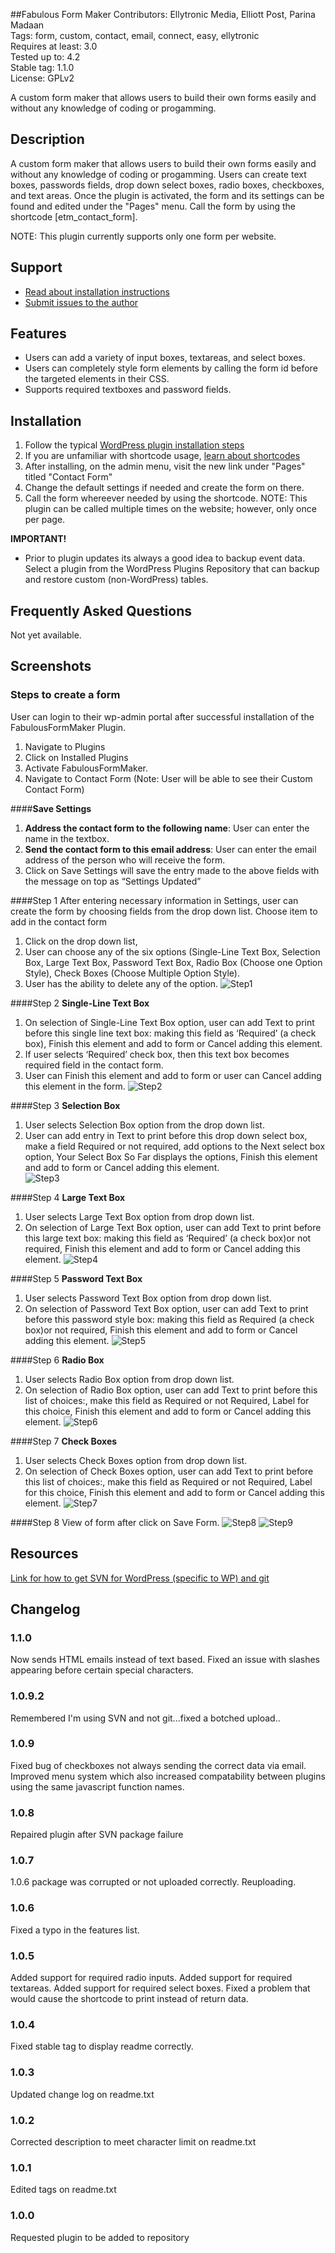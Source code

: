 ##Fabulous Form Maker
Contributors: Ellytronic Media, Elliott Post, Parina Madaan  
Tags: form, custom, contact, email, connect, easy, ellytronic  
Requires at least: 3.0  
Tested up to: 4.2  
Stable tag: 1.1.0  
License: GPLv2  
  
A custom form maker that allows users to build their own forms easily and without any knowledge of coding or progamming. 

## Description
A custom form maker that allows users to build their own forms easily and without any knowledge of coding or progamming. Users can create text boxes, passwords fields, drop down select boxes, radio boxes, checkboxes, and text areas.  Once the plugin is activated, the form and its settings can be found and edited under the "Pages" menu.  Call the form by using the shortcode [etm_contact_form].  
  
NOTE: This plugin currently supports only one form per website.
  
## Support 
* [Read about installation instructions](http://wordpress.org/extend/plugins/fabulous-form-maker/installation)  
* [Submit issues to the author](mailto:support@ellytronic.media)  

## Features
* Users can add a variety of input boxes, textareas, and select boxes.  
* Users can completely style form elements by calling the form id before the targeted elements in their CSS.  
* Supports required textboxes and password fields.  

## Installation
1. Follow the typical [WordPress plugin installation steps](http://codex.wordpress.org/Managing_Plugins#Installing_Plugins)  
2. If you are unfamiliar with shortcode usage, [learn about shortcodes](http://codex.wordpress.org/Shortcode_API)  
3. After installing, on the admin menu, visit the new link under "Pages" titled "Contact Form"  
4. Change the default settings if needed and create the form on there.  
5. Call the form whereever needed by using the shortcode.  NOTE: This plugin can be called multiple times on the website; however, only once per page.  

__IMPORTANT!__  
* Prior to plugin updates its always a good idea to backup event data. Select a plugin from the WordPress Plugins Repository that can backup and restore custom (non-WordPress)   tables.  

## Frequently Asked Questions
Not yet available.  

## Screenshots 
### Steps to create a form
User can login to their wp-admin portal after successful installation of the FabulousFormMaker Plugin. 
1. Navigate to Plugins
2. Click on Installed Plugins
3. Activate FabulousFormMaker. 
4. Navigate to Contact Form (Note: User will be able to see their Custom Contact Form)  

####**Save Settings**
1. **Address the contact form to the following name**: User can enter the name in the textbox. 
2. **Send the contact form to this email address**: User can enter the email address of the person who will receive the form. 
3. Click on Save Settings will save the entry made to the above fields with the message on top as “Settings Updated”

####Step 1
After entering necessary information in Settings, user can create the form by choosing fields from the drop down list.
Choose item to add in the contact form
1. Click on the drop down list,
2. User can choose any of the six options (Single-Line Text Box, Selection Box, Large Text Box, Password Text Box, Radio Box (Choose one Option Style), Check Boxes (Choose Multiple Option Style).
3. User has the ability to delete any of the option.
![Step1](https://github.com/elliottpost/fabulous-form-maker/blob/elly-dev/FM/Screenshots/Step1-SaveSettings.png)

####Step 2
**Single-Line Text Box**
1. On selection of Single-Line Text Box option, user can add Text to print before this single line text box: making this field as ‘Required’ (a check box), Finish this element and add to form or Cancel adding this element.
2. If user selects ‘Required’ check box, then this text box becomes required field in the contact form. 
3. User can Finish this element and add to form or user can Cancel adding this element in the form.
![Step2](https://github.com/elliottpost/fabulous-form-maker/blob/elly-dev/FM/Screenshots/Step2-SingleLineTextBox.png)

####Step 3
**Selection Box**  
1. User selects Selection Box option from the drop down list.   
2. User can add entry in Text to print before this drop down select box, make a field Required or not required, add options to the Next select box option, Your Select Box So Far displays  the options, Finish this element and add to form or Cancel adding this element.  
![Step3](https://github.com/elliottpost/fabulous-form-maker/blob/elly-dev/FM/Screenshots/Step3-SelectionBox.png)  

####Step 4
**Large Text Box**
1. User selects Large Text Box option from drop down list. 
2. On selection of Large Text Box option, user can add Text to print before this large text box: making this field as ‘Required’ (a check box)or not required, Finish this element and add to form or Cancel adding this element.
![Step4](https://github.com/elliottpost/fabulous-form-maker/blob/elly-dev/FM/Screenshots/Step4-LargeTextBox.png)

####Step 5
**Password Text Box**
1. User selects Password Text Box option from drop down list. 
2. On selection of Password Text Box option, user can add Text to print before this password style box: making this field as Required (a check box)or not required, Finish this element and add to form or Cancel adding this element.
![Step5](https://github.com/elliottpost/fabulous-form-maker/blob/elly-dev/FM/Screenshots/Step5-PasswordTextBox.png)

####Step 6
**Radio Box**
1. User selects Radio Box option from drop down list.
2. On selection of Radio Box option, user can add Text to print before this list of choices:, make this field as Required or not Required, Label for this choice, Finish this element  and add  to form or Cancel adding this element.
![Step6](https://github.com/elliottpost/fabulous-form-maker/blob/elly-dev/FM/Screenshots/Step6-RadioBox.png)

####Step 7
**Check Boxes**
1. User selects Check Boxes option from drop down list.
2. On selection of Check Boxes option, user can add Text to print before this list of choices:, make this field as Required or not Required, Label for this choice, Finish this element  and add  to form or Cancel adding this element.
![Step7](https://github.com/elliottpost/fabulous-form-maker/blob/elly-dev/FM/Screenshots/Step7-CheckBoxes.png)

####Step 8
View of form after click on Save Form.
![Step8](https://github.com/elliottpost/fabulous-form-maker/blob/elly-dev/FM/Screenshots/Step8-YourFormSoFar1.png)
![Step9](https://github.com/elliottpost/fabulous-form-maker/blob/elly-dev/FM/Screenshots/Step9-YourFormSoFar2.png)

## Resources
[Link for how to get SVN for WordPress (specific to WP) and git](http://code.tutsplus.com/tutorials/publishing-wordpress-plug-ins-with-git--wp-25235)

## Changelog

### 1.1.0
Now sends HTML emails instead of text based. Fixed an issue with slashes appearing before certain special characters.

### 1.0.9.2 
Remembered I'm using SVN and not git...fixed a botched upload..

### 1.0.9 
Fixed bug of checkboxes not always sending the correct data via email. 
Improved menu system which also increased compatability between plugins using the same javascript function names.

### 1.0.8
Repaired plugin after SVN package failure

### 1.0.7
1.0.6 package was corrupted or not uploaded correctly. Reuploading.

### 1.0.6
Fixed a typo in the features list. 

### 1.0.5 
Added support for required radio inputs.
Added support for required textareas.
Added support for required select boxes.
Fixed a problem that would cause the shortcode to print instead of return data.

### 1.0.4 
Fixed stable tag to display readme correctly.

### 1.0.3 
Updated change log on readme.txt

### 1.0.2
Corrected description to meet character limit on readme.txt

### 1.0.1 
Edited tags on readme.txt

### 1.0.0
Requested plugin to be added to repository